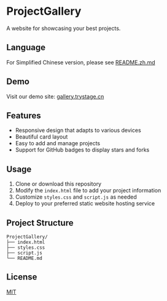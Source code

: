 # ProjectGallery

A website for showcasing your best projects.

## Language

For Simplified Chinese version, please see [README.zh.md](README.zh.md)

## Demo

Visit our demo site: [gallery.trystage.cn](https://gallery.trystage.cn)

## Features

- Responsive design that adapts to various devices
- Beautiful card layout
- Easy to add and manage projects
- Support for GitHub badges to display stars and forks

## Usage

1. Clone or download this repository
2. Modify the `index.html` file to add your project information
3. Customize `styles.css` and `script.js` as needed
4. Deploy to your preferred static website hosting service

## Project Structure

```
ProjectGallery/
├── index.html
├── styles.css
├── script.js
└── README.md
```

## License

[MIT](LICENSE)